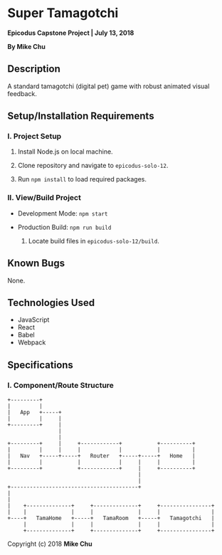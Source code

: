 # Super Tamagotchi

**Epicodus Capstone Project | July 13, 2018**

**By Mike Chu**

## Description

A standard tamagotchi (digital pet) game with robust animated visual feedback.

## Setup/Installation Requirements

### I. Project Setup

1. Install Node.js on local machine.

2. Clone repository and navigate to `epicodus-solo-12`.

3. Run `npm install` to load required packages.

### II. View/Build Project

- Development Mode: `npm start`

- Production Build: `npm run build`

  1. Locate build files in `epicodus-solo-12/build`.

## Known Bugs

None.

## Technologies Used

- JavaScript
- React
- Babel
- Webpack

## Specifications

### I. Component/Route Structure

```
+---------+
|         |
|   App   +-----+
|         |     |
+---------+     |
                |
                |
+---------+     |     +------------+           +----------+
|         |     |     |            |           |          |
|   Nav   +-----+-----+   Router   +-----+-----+   Home   |
|         |           |            |     |     |          |
+---------+           +------------+     |     +----------+
                                         |
                                         |
+----------------------------------------+
|
|
|    +--------------+     +--------------+     +----------------+
|    |              |     |              |     |                |
+----+   TamaHome   +-----+   TamaRoom   +-----+   Tamagotchi   |
     |              |     |              |     |                |
     +--------------+     +--------------+     +----------------+
```

Copyright (c) 2018 **Mike Chu**
